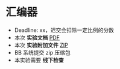 # 汇编器

- Deadline: xx，迟交会扣除一定比例的分数
- 本次 **实验文档** [PDF](/pdf/laba.pdf)
- 本次 **实验附加文件** [ZIP](/zip/laba.zip)
- BB 系统提交 zip 压缩包
- 本实验需要 **线下检查**

